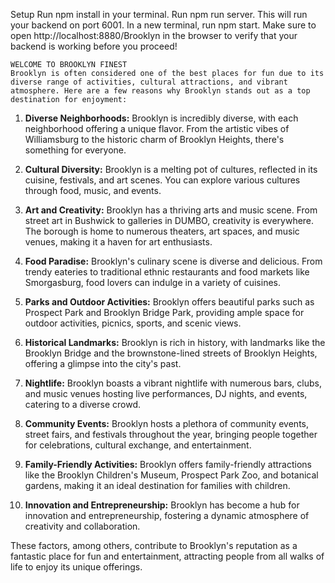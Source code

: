 Setup
Run npm install in your terminal.
Run npm run server. This will run your backend on port 6001.
In a new terminal, run npm start.
Make sure to open http://localhost:8880/Brooklyn
in the browser to verify that your backend is working before you proceed!

    WELCOME TO BROOKLYN FINEST 
    Brooklyn is often considered one of the best places for fun due to its diverse range of activities, cultural attractions, and vibrant atmosphere. Here are a few reasons why Brooklyn stands out as a top destination for enjoyment:

1. **Diverse Neighborhoods:** Brooklyn is incredibly diverse, with each neighborhood offering a unique flavor. From the artistic vibes of Williamsburg to the historic charm of Brooklyn Heights, there's something for everyone.

2. **Cultural Diversity:** Brooklyn is a melting pot of cultures, reflected in its cuisine, festivals, and art scenes. You can explore various cultures through food, music, and events.

3. **Art and Creativity:** Brooklyn has a thriving arts and music scene. From street art in Bushwick to galleries in DUMBO, creativity is everywhere. The borough is home to numerous theaters, art spaces, and music venues, making it a haven for art enthusiasts.

4. **Food Paradise:** Brooklyn's culinary scene is diverse and delicious. From trendy eateries to traditional ethnic restaurants and food markets like Smorgasburg, food lovers can indulge in a variety of cuisines.

5. **Parks and Outdoor Activities:** Brooklyn offers beautiful parks such as Prospect Park and Brooklyn Bridge Park, providing ample space for outdoor activities, picnics, sports, and scenic views.

6. **Historical Landmarks:** Brooklyn is rich in history, with landmarks like the Brooklyn Bridge and the brownstone-lined streets of Brooklyn Heights, offering a glimpse into the city's past.

7. **Nightlife:** Brooklyn boasts a vibrant nightlife with numerous bars, clubs, and music venues hosting live performances, DJ nights, and events, catering to a diverse crowd.

8. **Community Events:** Brooklyn hosts a plethora of community events, street fairs, and festivals throughout the year, bringing people together for celebrations, cultural exchange, and entertainment.

9. **Family-Friendly Activities:** Brooklyn offers family-friendly attractions like the Brooklyn Children's Museum, Prospect Park Zoo, and botanical gardens, making it an ideal destination for families with children.

10. **Innovation and Entrepreneurship:** Brooklyn has become a hub for innovation and entrepreneurship, fostering a dynamic atmosphere of creativity and collaboration.

These factors, among others, contribute to Brooklyn's reputation as a fantastic place for fun and entertainment, attracting people from all walks of life to enjoy its unique offerings.




